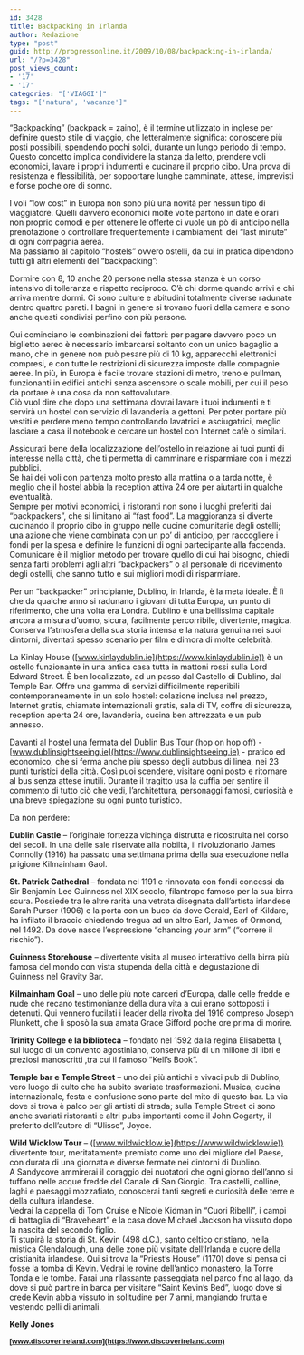 ```yaml
---
id: 3428
title: Backpacking in Irlanda
author: Redazione
type: "post"
guid: http://progressonline.it/2009/10/08/backpacking-in-irlanda/
url: "/?p=3428"
post_views_count:
- '17'
- '17'
categories: "['VIAGGI']"
tags: "['natura', 'vacanze']"
---
```


“Backpacking” (backpack = zaino), è il termine utilizzato in inglese per definire questo stile di viaggio, che letteralmente significa: conoscere più posti possibili, spendendo pochi soldi, durante un lungo periodo di tempo. Questo concetto implica condividere la stanza da letto, prendere voli economici, lavare i propri indumenti e cucinare il proprio cibo. Una prova di resistenza e flessibilità, per sopportare lunghe camminate, attese, imprevisti e forse poche ore di sonno.

I voli “low cost” in Europa non sono più una novità per nessun tipo di viaggiatore. Quelli davvero economici molte volte partono in date e orari non proprio comodi e per ottenere le offerte ci vuole un pò di anticipo nella prenotazione o controllare frequentemente i cambiamenti dei “last minute” di ogni compagnia aerea.   
Ma passiamo al capitolo “hostels” ovvero ostelli, da cui in pratica dipendono tutti gli altri elementi del “backpacking”:

Dormire con 8, 10 anche 20 persone nella stessa stanza è un corso intensivo di tolleranza e rispetto reciproco. C’è chi dorme quando arrivi e chi arriva mentre dormi. Ci sono culture e abitudini totalmente diverse radunate dentro quattro pareti. I bagni in genere si trovano fuori della camera e sono anche questi condivisi perfino con più persone.

Qui cominciano le combinazioni dei fattori: per pagare davvero poco un biglietto aereo è necessario imbarcarsi soltanto con un unico bagaglio a mano, che in genere non può pesare più di 10 kg, apparecchi elettronici compresi, e con tutte le restrizioni di sicurezza imposte dalle compagnie aeree. In più, in Europa è facile trovare stazioni di metro, treno e pullman, funzionanti in edifici antichi senza ascensore o scale mobili, per cui il peso da portare è una cosa da non sottovalutare.  
Ciò vuol dire che dopo una settimana dovrai lavare i tuoi indumenti e ti servirà un hostel con servizio di lavanderia a gettoni. Per poter portare più vestiti e perdere meno tempo controllando lavatrici e asciugatrici, meglio lasciare a casa il notebook e cercare un hostel con Internet cafè o similari.

Assicurati bene della localizzazione dell’ostello in relazione ai tuoi punti di interesse nella città, che ti permetta di camminare e risparmiare con i mezzi pubblici.  
Se hai dei voli con partenza molto presto alla mattina o a tarda notte, è meglio che il hostel abbia la reception attiva 24 ore per aiutarti in qualche eventualità.  
Sempre per motivi economici, i ristoranti non sono i luoghi preferiti dai “backpackers”, che si limitano ai “fast food”. La maggioranza si diverte cucinando il proprio cibo in gruppo nelle cucine comunitarie degli ostelli; una azione che viene combinata con un po’ di anticipo, per raccogliere i fondi per la spesa e definire le funzioni di ogni partecipante alla faccenda.  
Comunicare è il miglior metodo per trovare quello di cui hai bisogno, chiedi senza farti problemi agli altri “backpackers” o al personale di ricevimento degli ostelli, che sanno tutto e sui migliori modi di risparmiare.

Per un “backpacker” principiante, Dublino, in Irlanda, è la meta ideale. È lì che da qualche anno si radunano i giovani di tutta Europa, un punto di riferimento, che una volta era Londra. Dublino è una bellissima capitale ancora a misura d’uomo, sicura, facilmente percorribile, divertente, magica. Conserva l’atmosfera della sua storia intensa e la natura genuina nei suoi dintorni, diventati spesso scenario per film e dimora di molte celebrità.

La Kinlay House ([www.kinlaydublin.ie](https://www.kinlaydublin.ie)) è un ostello funzionante in una antica casa tutta in mattoni rossi sulla Lord Edward Street. È ben localizzato, ad un passo dal Castello di Dublino, dal Temple Bar. Offre una gamma di servizi difficilmente reperibili contemporaneamente in un solo hostel: colazione inclusa nel prezzo, Internet gratis, chiamate internazionali gratis, sala di TV, coffre di sicurezza, reception aperta 24 ore, lavanderia, cucina ben attrezzata e un pub annesso.

Davanti al hostel una fermata del Dublin Bus Tour (hop on hop off) - [www.dublinsightseeing.ie](https://www.dublinsightseeing.ie) - pratico ed economico, che si ferma anche più spesso degli autobus di linea, nei 23 punti turistici della città. Così puoi scendere, visitare ogni posto e ritornare al bus senza attese inutili. Durante il tragitto usa la cuffia per sentire il commento di tutto ciò che vedi, l’architettura, personaggi famosi, curiosità e una breve spiegazione su ogni punto turistico.

Da non perdere:

**Dublin Castle** – l’originale fortezza vichinga distrutta e ricostruita nel corso dei secoli. In una delle sale riservate alla nobiltà, il rivoluzionario James Connolly (1916) ha passato una settimana prima della sua esecuzione nella prigione Kilmainham Gaol.

**St. Patrick Cathedral** – fondata nel 1191 e rinnovata con fondi concessi da Sir Benjamin Lee Guinness nel XIX secolo, filantropo famoso per la sua birra scura. Possiede tra le altre rarità una vetrata disegnata dall’artista irlandese Sarah Purser (1906) e la porta con un buco da dove Gerald, Earl of Kildare, ha infilato il braccio chiedendo tregua ad un altro Earl, James of Ormond, nel 1492. Da dove nasce l’espressione “chancing your arm” (“correre il rischio”).

**Guinness Storehouse** – divertente visita al museo interattivo della birra più famosa del mondo con vista stupenda della città e degustazione di Guinness nel Gravity Bar.

**Kilmainham Goal** – uno delle più note carceri d’Europa, dalle celle fredde e nude che recano testimonianze della dura vita a cui erano sottoposti i detenuti. Qui vennero fucilati i leader della rivolta del 1916 compreso Joseph Plunkett, che lì sposò la sua amata Grace Gifford poche ore prima di morire.

**Trinity College e la biblioteca** – fondato nel 1592 dalla regina Elisabetta I, sul luogo di un convento agostiniano, conserva più di un milione di libri e preziosi manoscritti ,tra cui il famoso “Kell’s Book”.

**Temple bar e Temple Street** – uno dei più antichi e vivaci pub di Dublino, vero luogo di culto che ha subito svariate trasformazioni. Musica, cucina internazionale, festa e confusione sono parte del mito di questo bar. La via dove si trova è palco per gli artisti di strada; sulla Temple Street ci sono anche svariati ristoranti e altri pubs importanti come il John Gogarty, il preferito dell’autore di “Ulisse”, Joyce.

**Wild Wicklow Tour** – ([www.wildwicklow.ie](https://www.wildwicklow.ie)) divertente tour, meritatamente premiato come uno dei migliore del Paese, con durata di una giornata e diverse fermate nei dintorni di Dublino.   
A Sandycove ammirerai il coraggio dei nuotatori che ogni giorno dell’anno si tuffano nelle acque fredde del Canale di San Giorgio. Tra castelli, colline, laghi e paesaggi mozzafiato, conoscerai tanti segreti e curiosità delle terre e della cultura irlandese.   
Vedrai la cappella di Tom Cruise e Nicole Kidman in “Cuori Ribelli”, i campi di battaglia di “Braveheart” e la casa dove Michael Jackson ha vissuto dopo la nascita del secondo figlio.   
Ti stupirà la storia di St. Kevin (498 d.C.), santo celtico cristiano, nella mistica Glendalough, una delle zone più visitate dell’Irlanda e cuore della cristianità irlandese. Qui si trova la “Priest’s House” (1170) dove si pensa ci fosse la tomba di Kevin. Vedrai le rovine dell’antico monastero, la Torre Tonda e le tombe. Farai una rilassante passeggiata nel parco fino al lago, da dove si può partire in barca per visitare “Saint Kevin’s Bed”, luogo dove si crede Kevin abbia vissuto in solitudine per 7 anni, mangiando frutta e vestendo pelli di animali.

**Kelly Jones**

**<span class="Apple-style-span" style="font-family: arial, sans-serif; font-size: small; ">[www.discoverireland.com](https://www.discoverireland.com)</span>**
